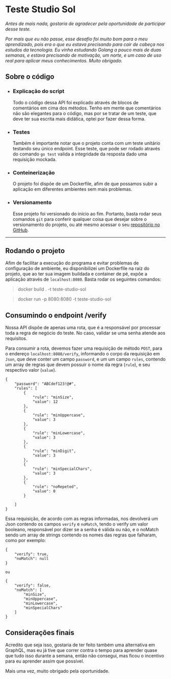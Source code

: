 # **Teste Studio Sol**
*Antes de mais nada, gostaria de agradecer pela oportunidade de participar desse teste.*

*Por mais que eu não passe, esse desafio foi muito bom para o meu aprendizado, pois era o que eu estava precisando para cair de cabeça nos estudos da tecnologia. Eu vinha estudando Golang a pouco mais de duas semanas, e estava precisando de motivação, um norte, e um caso de uso real para aplicar meus conhecimentos. Muito obrigado.*

## **Sobre o código**
- ### **Explicação do script**
    Todo o código dessa API foi explicado através de blocos de comentários em cima dos métodos. Tenho em mente que comentários não são elegantes para o código, mas por se tratar de um teste, que deve ter sua escrita mais didática, optei por fazer dessa forma.

- ### **Testes**
    Também é importante notar que o projeto conta com um teste unitário testando seu único endpoint. Esse teste, que pode ser rodado através do comando `go test` valida a integridade da resposta dado uma requisição mockada.

- ### **Conteinerização**
    O projeto foi dispõe de um Dockerfile, afim de que possamos subir a aplicação em diferentes ambientes sem mais problemas.
- ### **Versionamento**
    Esse projeto foi versionado do início ao fim. Portanto, basta rodar seus comandos `git` para conferir qualquer coisa que desejar sobre o versionamento do projeto, ou até mesmo acessar o seu [repositório no GitHub](https://github.com/ropehapi/teste-studio-sol).

---

## **Rodando o projeto**
Afim de facilitar a execução do programa e evitar problemas de configuração de ambiente, eu disponibilizei um Dockerfile na raíz do projeto, que ao ter sua imagem buildada e container de pé, expõe a aplicação através de `localhost:8080`. Basta rodar os seguintes comandos:

> docker build . -t teste-studio-sol

> docker run -p 8080:8080 -t teste-studio-sol

## **Consumindo o endpoint /verify**
Nossa API dispõe de apenas uma rota, que é a responsável por processar toda a regra de negócio do teste. No caso, validar se uma senha atende aos requisitos.

Para consumir a rota, devemos fazer uma requisição de método `POST`, para o endereço `localhost:8080/verify`, informando o corpo da requisição em `Json`, que deve conter um campo `password`, e um um campo `rules`, contendo um array de regras que devem possuir o nome da regra (`rule`), e seu respectivo valor (`value`).

    {
        "password": "ABCdef123!@#",
        "rules": [
            {
                "rule": "minSize",
                "value": 12
            },
            {
                "rule": "minUppercase",
                "value": 3
            },
            {
                "rule": "minLowercase",
                "value": 3
            },
            {
                "rule": "minDigit",
                "value": 3
            },
            {
                "rule": "minSpecialChars",
                "value": 3
            },
            {
                "rule": "noRepeted",
                "value": 0
            }
            
        ]
    }

Essa requisição, de acordo com as regras informadas, nos devolverá um Json contendo os campos `verify` e `noMatch`, tendo o verify um valor booleano, responsável por dizer se a senha é válida ou não, e o noMatch sendo um array de strings contendo os nomes das regras que falharam, como por exemplo:

    {
    	"verify": true,
	    "noMatch": null
    }

    ou

    {
        "verify": false,
        "noMatch": [
            "minSize",
            "minUppercase",
            "minLowercase",
            "minSpecialChars"
        ]
    }

## **Considerações finais**
Acredito que seja isso, gostaria de ter feito também uma alternativa em GraphQL, mas eu já tive que correr contra o tempo para aprender quase que tudo isso durante a semana, então não consegui, mas ficou o incentivo para eu aprender assim que possível.

Mais uma vez, muito obrigado pela oportunidade.


